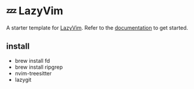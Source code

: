 # 💤 LazyVim

A starter template for [LazyVim](https://github.com/LazyVim/LazyVim).
Refer to the [documentation](https://lazyvim.github.io/installation) to get started.

## install

- brew install fd
- brew install ripgrep
- nvim-treesitter
- lazygit
